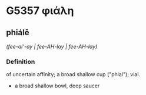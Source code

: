 # G5357 φιάλη

## phiálē

_(fee-al'-ay | fee-AH-lay | fee-AH-lay)_

### Definition

of uncertain affinity; a broad shallow cup ("phial"); vial.

- a broad shallow bowl, deep saucer

